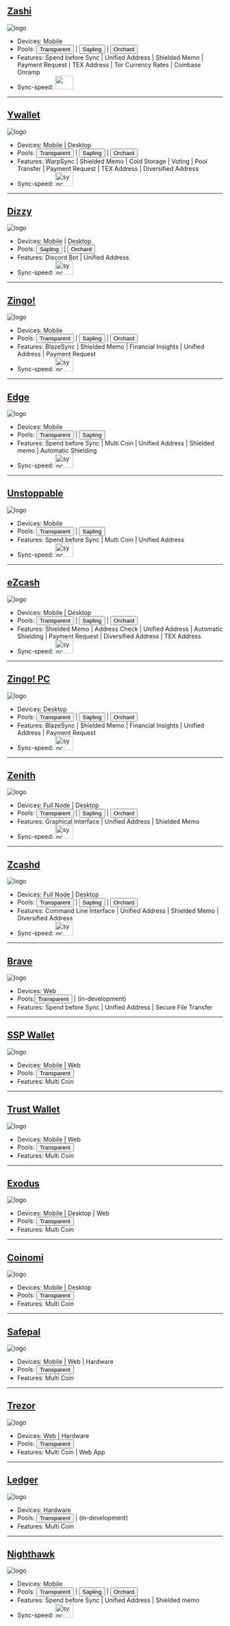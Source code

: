 
## [Zashi](https://electriccoin.co/zashi/)
![logo](https://i.ibb.co/HgsHnpN/zashiwallet.png "Zashi")
- Devices: Mobile
- Pools: 
  <a href="https://zechub.wiki/using-zcash/shielded-pools"><button>Transparent</button></a> | 
  <a href="https://zechub.wiki/using-zcash/shielded-pools"><button>Sapling</button></a> | 
  <a href="https://zechub.wiki/using-zcash/shielded-pools"><button>Orchard</button></a>
- Features: Spend before Sync | Unified Address | Shielded Memo | Payment Request | TEX Address | Tor Currency Rates | Coinbase Onramp
- Sync-speed: <img src="https://github.com/user-attachments/assets/eee4bd79-86fe-4ce6-83e1-3fa5a5393d84" width="42" height="32">






---

## [Ywallet](https://ywallet.app/installation/)
![logo](https://i.ibb.co/z4QxCWp/ywalletcard.png "Ywallet")
- Devices: Mobile | Desktop
- Pools: 
  <a href="https://zechub.wiki/using-zcash/shielded-pools"><button>Transparent</button></a> | 
  <a href="https://zechub.wiki/using-zcash/shielded-pools"><button>Sapling</button></a> | 
  <a href="https://zechub.wiki/using-zcash/shielded-pools"><button>Orchard</button></a>
- Features: WarpSync | Shielded Memo | Cold Storage | Voting | Pool Transfer | Payment Request | TEX Address | Diversified Address
- Sync-speed: <img src="https://github.com/user-attachments/assets/1e9cf3ea-3563-4d9a-a362-e1d5b1ae0858" alt="sync speed" width="42" height="32">

---

## [Dizzy](https://youtu.be/IVkuo1CGPBU)
![logo](https://i.ibb.co/FH918w9/Dizzy-3.png "Dizzy")
- Devices: Mobile | Desktop
- Pools:
  <a href="https://zechub.wiki/using-zcash/shielded-pools"><button>Sapling</button></a> | 
  <a href="https://zechub.wiki/using-zcash/shielded-pools"><button>Orchard</button></a>
- Features: Discord Bot | Unified Address
- Sync-speed: <img src="https://github.com/user-attachments/assets/5d6bf308-b0e2-4008-acfe-9b8130d91795" alt="sync speed" width="42" height="32">

---

## [Zingo!](https://www.zingolabs.org/)
![logo](https://i.ibb.co/bdJ49Ld/zingocard.png "Zingo!")
- Devices: Mobile
- Pools: 
  <a href="https://zechub.wiki/using-zcash/shielded-pools"><button>Transparent</button></a> | 
  <a href="https://zechub.wiki/using-zcash/shielded-pools"><button>Sapling</button></a> | 
  <a href="https://zechub.wiki/using-zcash/shielded-pools"><button>Orchard</button></a>
- Features: BlazeSync | Shielded Memo | Financial Insights | Unified Address | Payment Request
- Sync-speed: <img src="https://github.com/user-attachments/assets/4e3b4712-ac2f-4e67-b9dc-97dc0cac74ef" alt="sync speed" width="42" height="32">

---

## [Edge](https://edge.app)
![logo](https://i.ibb.co/qCmmHk4/edgecard.png "Edge")
- Devices: Mobile
- Pools: 
  <a href="https://zechub.wiki/using-zcash/shielded-pools"><button>Transparent</button></a> | 
  <a href="https://zechub.wiki/using-zcash/shielded-pools"><button>Sapling</button></a>
- Features: Spend before Sync | Multi Coin | Unified Address | Shielded memo | Automatic Shielding
- Sync-speed: <img src="https://github.com/user-attachments/assets/59044d59-9995-4199-895a-60577491caa8" alt="sync speed" width="42" height="32">

---

## [Unstoppable](https://unstoppable.money)
![logo](https://i.ibb.co/KXnS26y/unstoppablecard.png "Unstoppable")
- Devices: Mobile
- Pools: 
  <a href="https://zechub.wiki/using-zcash/shielded-pools"><button>Transparent</button></a> | 
  <a href="https://zechub.wiki/using-zcash/shielded-pools"><button>Sapling</button></a>
- Features: Spend before Sync | Multi Coin | Unified Address
- Sync-speed: <img src="https://github.com/user-attachments/assets/1306136b-92b4-4914-bed2-e3ca8e96bbd4" alt="sync speed" width="42" height="32">

---

## [eZcash](https://blog.nerdbank.net/ezcash-app)
![logo](https://i.ibb.co/C0q3jvw/e-Zcash-1.png "eZcash")
- Devices: Mobile | Desktop
- Pools: 
  <a href="https://zechub.wiki/using-zcash/shielded-pools"><button>Transparent</button></a> | 
  <a href="https://zechub.wiki/using-zcash/shielded-pools"><button>Sapling</button></a> | 
  <a href="https://zechub.wiki/using-zcash/shielded-pools"><button>Orchard</button></a>
- Features: Shielded Memo | Address Check | Unified Address | Automatic Shielding | Payment Request | Diversified Address | TEX Address
- Sync-speed: <img src="https://github.com/user-attachments/assets/13a2e736-feb6-438a-aab9-2cee02e3f7e2" alt="sync speed" width="42" height="32">

---

## [Zingo! PC](https://github.com/zingolabs/zingo-pc)
![logo](https://i.ibb.co/bdJ49Ld/zingocard.png "Zingo!")
- Devices: Desktop
- Pools: 
  <a href="https://zechub.wiki/using-zcash/shielded-pools"><button>Transparent</button></a> | 
  <a href="https://zechub.wiki/using-zcash/shielded-pools"><button>Sapling</button></a> | 
  <a href="https://zechub.wiki/using-zcash/shielded-pools"><button>Orchard</button></a>
- Features: BlazeSync | Shielded Memo | Financial Insights | Unified Address | Payment Request
- Sync-speed: <img src="https://github.com/user-attachments/assets/4e3b4712-ac2f-4e67-b9dc-97dc0cac74ef" alt="sync speed" width="42" height="32">

---

## [Zenith](https://git.vergara.tech/Vergara_Tech/zenith)
![logo](https://i.ibb.co/VtPBnm6/zenith-2.png "Zenith")
- Devices: Full Node | Desktop
- Pools: 
  <a href="https://zechub.wiki/using-zcash/shielded-pools"><button>Transparent</button></a> | 
  <a href="https://zechub.wiki/using-zcash/shielded-pools"><button>Sapling</button></a> | 
  <a href="https://zechub.wiki/using-zcash/shielded-pools"><button>Orchard</button></a>
- Features: Graphical Interface | Unified Address | Shielded Memo
- Sync-speed: <img src="https://github.com/user-attachments/assets/1306136b-92b4-4914-bed2-e3ca8e96bbd4" alt="sync speed" width="42" height="32">

---

## [Zcashd](https://github.com/zcash/zcash)
![logo](https://i.ibb.co/Xz2NskW/zcashd.png "Zcashd")
- Devices: Full Node | Desktop
- Pools: 
  <a href="https://zechub.wiki/using-zcash/shielded-pools"><button>Transparent</button></a> | 
  <a href="https://zechub.wiki/using-zcash/shielded-pools"><button>Sapling</button></a> | 
  <a href="https://zechub.wiki/using-zcash/shielded-pools"><button>Orchard</button></a>
- Features: Command Line Interface | Unified Address | Shielded Memo | Diversified Address
- Sync-speed: <img src="https://github.com/user-attachments/assets/1306136b-92b4-4914-bed2-e3ca8e96bbd4" alt="sync speed" width="42" height="32">

---

## [Brave](https://brave.com/web3-privacy/)
![logo](https://i.ibb.co/6yqMNwZ/image-2024-01-13-170934865.png "Brave")
- Devices: Web
- Pools:<a href="https://zechub.wiki/using-zcash/shielded-pools"><button>Transparent</button></a> |  (in-development)
- Features: Spend before Sync | Unified Address | Secure File Transfer

---

## [SSP Wallet](https://sspwallet.io)
![logo](https://i.ibb.co/X3hdfSY/ssp-1.png "SSP Wallet")
- Devices: Mobile | Web
- Pools: <a href="https://zechub.wiki/using-zcash/shielded-pools"><button>Transparent</button></a> 
- Features: Multi Coin

---

## [Trust Wallet](https://trustwallet.com/download)
![logo](https://i.ibb.co/cNqxBJ1/trustwallet.png "Trust Wallet")
- Devices: Mobile | Web
- Pools: <a href="https://zechub.wiki/using-zcash/shielded-pools"><button>Transparent</button></a>
- Features: Multi Coin

---

## [Exodus](https://www.exodus.com/zcash-wallet-zec)
![logo](https://i.ibb.co/w0NNZNp/exoduscard.png "Exodus")
- Devices: Mobile | Desktop | Web
- Pools: <a href="https://zechub.wiki/using-zcash/shielded-pools"><button>Transparent</button></a> 
- Features: Multi Coin

---

## [Coinomi](https://www.coinomi.com/en/downloads)
![logo](https://i.ibb.co/QfHmjWY/coinomicard.png "Coinomi")
- Devices: Mobile | Desktop
- Pools: <a href="https://zechub.wiki/using-zcash/shielded-pools"><button>Transparent</button></a> 
- Features: Multi Coin

---

## [Safepal](https://safepal.com)
![logo](https://i.ibb.co/h29h6d0/safepalcard.png "Safepal")
- Devices: Mobile | Web | Hardware
- Pools: <a href="https://zechub.wiki/using-zcash/shielded-pools"><button>Transparent</button></a> 
- Features: Multi Coin

---

## [Trezor](https://trezor.io/learn/a/zcash-zec)
![logo](https://i.ibb.co/wcD52Kk/image-2024-01-13-170332340.png "Trezor")
- Devices: Web | Hardware
- Pools: <a href="https://zechub.wiki/using-zcash/shielded-pools"><button>Transparent</button></a>
- Features: Multi Coin | Web App

---

## [Ledger](https://www.ledger.com/coin/wallet/zcash)
![logo](https://i.ibb.co/2qX6WCF/Desktop-Wallets.png "Ledger")
- Devices: Hardware
- Pools: <a href="https://zechub.wiki/using-zcash/shielded-pools"><button>Transparent</button></a> |  (in-development)
- Features: Multi Coin

---

## [Nighthawk](https://nighthawkwallet.com)
![logo](https://i.ibb.co/vL2FxGk/nighthawkcard.png "Nighthawk")
- Devices: Mobile
- Pools: 
  <a href="https://zechub.wiki/using-zcash/shielded-pools"><button>Transparent</button></a> | 
  <a href="https://zechub.wiki/using-zcash/shielded-pools"><button>Sapling</button></a> | 
  <a href="https://zechub.wiki/using-zcash/shielded-pools"><button>Orchard</button></a>
- Features: Spend before Sync | Unified Address | Shielded memo
- Sync-speed: <img src="https://github.com/user-attachments/assets/1306136b-92b4-4914-bed2-e3ca8e96bbd4" alt="sync speed" width="42" height="32">

